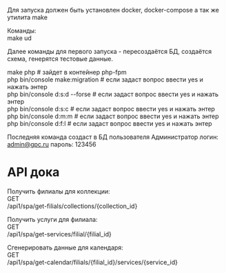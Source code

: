 Для запуска должен быть установлен docker, docker-compose а так же утилита make

Команды: <br>
make ud <br>

<p>Далее команды для первого запуска - пересоздаётся БД, создаётся схема, генерятся тестовые данные.</p>
make php # зайдет в контейнер php-fpm <br>
php bin/console make:migration # если задаст вопрос ввести yes и нажать энтер <br>
php bin/console d:s:d --forse  # если задаст вопрос ввести yes и нажать энтер <br>
php bin/console d:s:c  # если задаст вопрос ввести yes и нажать энтер <br>
php bin/console d:m:m  # если задаст вопрос ввести yes и нажать энтер <br>
php bin/console d:f:l  # если задаст вопрос ввести yes и нажать энтер <br>

Последняя команда создаст в БД пользователя Администратор
логин: admin@gpc.ru
пароль: 123456


<h1>API дока</h1>
<p>
Получить филиалы для коллекции:<br>
GET <br>
/api1/spa/get-filials/collections/{collection_id}
</p>
<p>
Получить услуги для филиала:<br>
GET <br>
/api1/spa/get-services/filial/{filial_id}
</p>
<p>
Сгенерировать данные для календаря:<br>
GET <br>
/api1/spa/get-calendar/filials/{filial_id}/services/{service_id}
</p>